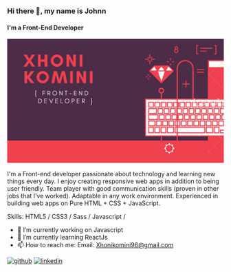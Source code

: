 
### Hi there 👋, my name is Johnn
#### I'm a Front-End Developer
![Front-End Developer](https://github.com/Xhoni96/xhoni96/blob/master/XHONI%20KOMINI.png)

I'm a Front-end developer passionate about technology and learning new things every day. 
I enjoy creating responsive web apps in addition to being user friendly. 
Team player with good communication skills (proven in other jobs that I’ve worked). 
Adaptable in any work environment. 
Experienced in building web apps on Pure HTML + CSS + JavaScript. 

Skills:  HTML5 / CSS3 / Sass / Javascript /

- 🔭 I’m currently working on Javascript 
- 🌱 I’m currently learning ReactJs 
- 📫 How to reach me: Email: Xhonikomini96@gmail.com 


[<img src='https://cdn.jsdelivr.net/npm/simple-icons@3.0.1/icons/github.svg' alt='github' height='40'>](https://github.com/xhoni96)  [<img src='https://cdn.jsdelivr.net/npm/simple-icons@3.0.1/icons/linkedin.svg' alt='linkedin' height='40'>](https://www.linkedin.com/in/xhonikomini/)  

